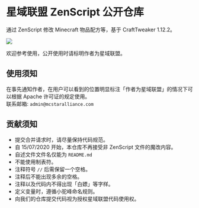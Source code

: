 # 星域联盟 ZenScript 公开仓库
通过 ZenScript 修改 Minecraft 物品配方等，基于 CraftTweaker 1.12.2。

![](https://img.shields.io/badge/license-Apache--2.0-orange)

欢迎参考使用，公开使用时请标明作者为星域联盟。

## 使用须知

在事先通知作者，在用户可以看到的位置明显标注「作者为星域联盟」的情况下可以根据 Apache 许可证的规定使用。  
联系邮箱: `admin@mcstaralliance.com`

## 贡献须知

- 提交合并请求时，请尽量保持代码规范。
- 自 15/07/2020 开始，本仓库不再接受非 ZenScript 文件的魔改内容。
- 自述文件文件名仅能为 `README.md`
- 不能使用制表符。
- 注释符号 `//` 后需保留一个空格。
- 注释后不能出现多余的空格。
- 注释以及代码内不得出现「白嫖」等字样。
- 定义变量时，遵循小驼峰命名规则。
- 向我们的仓库提交代码视为授权星域联盟代码使用权。

